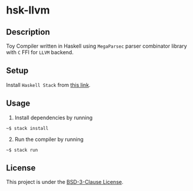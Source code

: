 # hsk-llvm

## Description

Toy Compiler written in Haskell using `MegaParsec` parser combinator library with `C` FFI for `LLVM` backend.

## Setup

Install `Haskell Stack` from [this link](https://docs.haskellstack.org/en/stable/install_and_upgrade/).

## Usage

1. Install dependencies by running

```console
~$ stack install
```

2. Run the compiler by running

```console
~$ stack run
```

## License

This project is under the [BSD-3-Clause License](./LICENSE).
